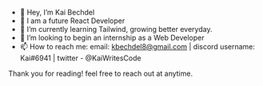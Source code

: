- 👋 Hey, I’m Kai Bechdel
- 👀 I am a future React Developer 
- 🌱 I’m currently learning Tailwind, growing better everyday.
- 💞️ I’m looking to begin an internship as a Web Developer
- 📫 How to reach me: email: kbechdel8@gmail.com | discord username: Kai#6941 | twitter - @KaiWritesCode

Thank you for reading! feel free to reach out at anytime.

